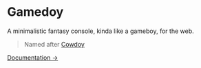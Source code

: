 # Gamedoy

A minimalistic fantasy console, kinda like a gameboy, for the web.

> Named after [Cowdoy](https://r0b.url.lol/cowdoy)

[Documentation →](https://gamedoy.r0b.io/)
